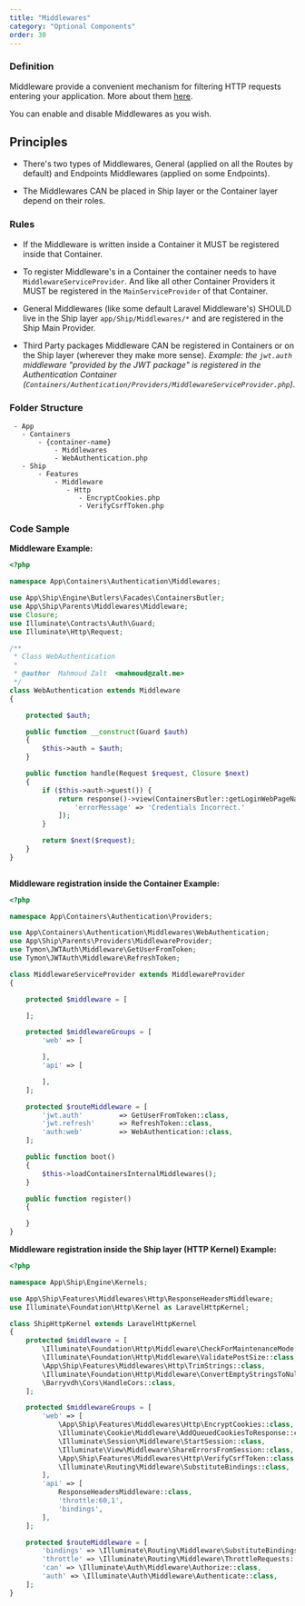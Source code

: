 ```yaml
---
title: "Middlewares"
category: "Optional Components"
order: 30
---
```


### Definition

Middleware provide a convenient mechanism for filtering HTTP requests entering your application. More about them [here](https://laravel.com/docs/middleware).

You can enable and disable Middlewares as you wish.

## Principles

- There's two types of Middlewares, General (applied on all the Routes by default) and Endpoints Middlewares (applied on some Endpoints).

- The Middlewares CAN be placed in Ship layer or the Container layer depend on their roles.

### Rules

- If the Middleware is written inside a Container it MUST be registered inside that Container.

- To register Middleware's in a Container the container needs to have `MiddlewareServiceProvider`. And like all other Container Providers it MUST be registered in the `MainServiceProvider` of that Container.

- General Middlewares (like some default Laravel Middleware's) SHOULD live in the Ship layer `app/Ship/Middlewares/*` and are registered in the Ship Main Provider.

- Third Party packages Middleware CAN be registered in Containers or on the Ship layer (wherever they make more sense). 
_Example: the `jwt.auth` middleware "provided by the JWT package" is registered in the Authentication Container (`Containers/Authentication/Providers/MiddlewareServiceProvider.php`)_.

### Folder Structure

```
 - App
   - Containers
       - {container-name}
           - Middlewares
           - WebAuthentication.php
   - Ship
       - Features
           - Middleware
              - Http
                 - EncryptCookies.php
                 - VerifyCsrfToken.php
```

### Code Sample

**Middleware Example:** 

```php
<?php

namespace App\Containers\Authentication\Middlewares;

use App\Ship\Engine\Butlers\Facades\ContainersButler;
use App\Ship\Parents\Middlewares\Middleware;
use Closure;
use Illuminate\Contracts\Auth\Guard;
use Illuminate\Http\Request;

/**
 * Class WebAuthentication
 *
 * @author  Mahmoud Zalt  <mahmoud@zalt.me>
 */
class WebAuthentication extends Middleware
{

    protected $auth;

    public function __construct(Guard $auth)
    {
        $this->auth = $auth;
    }

    public function handle(Request $request, Closure $next)
    {
        if ($this->auth->guest()) {
            return response()->view(ContainersButler::getLoginWebPageName(), [
                'errorMessage' => 'Credentials Incorrect.'
            ]);
        }

        return $next($request);
    }
}
	 
```


**Middleware registration inside the Container Example:** 

```php
<?php

namespace App\Containers\Authentication\Providers;

use App\Containers\Authentication\Middlewares\WebAuthentication;
use App\Ship\Parents\Providers\MiddlewareProvider;
use Tymon\JWTAuth\Middleware\GetUserFromToken;
use Tymon\JWTAuth\Middleware\RefreshToken;

class MiddlewareServiceProvider extends MiddlewareProvider
{

    protected $middleware = [

    ];

    protected $middlewareGroups = [
        'web' => [

        ],
        'api' => [

        ],
    ];

    protected $routeMiddleware = [
        'jwt.auth'         => GetUserFromToken::class,
        'jwt.refresh'      => RefreshToken::class,
        'auth:web'         => WebAuthentication::class,
    ];

    public function boot()
    {
        $this->loadContainersInternalMiddlewares();
    }

    public function register()
    {

    }
}
```

	 
**Middleware registration inside the Ship layer (HTTP Kernel) Example:** 

```php
<?php

namespace App\Ship\Engine\Kernels;

use App\Ship\Features\Middlewares\Http\ResponseHeadersMiddleware;
use Illuminate\Foundation\Http\Kernel as LaravelHttpKernel;

class ShipHttpKernel extends LaravelHttpKernel
{
    protected $middleware = [
        \Illuminate\Foundation\Http\Middleware\CheckForMaintenanceMode::class,
        \Illuminate\Foundation\Http\Middleware\ValidatePostSize::class,
        \App\Ship\Features\Middlewares\Http\TrimStrings::class,
        \Illuminate\Foundation\Http\Middleware\ConvertEmptyStringsToNull::class,
        \Barryvdh\Cors\HandleCors::class,
    ];

    protected $middlewareGroups = [
        'web' => [
            \App\Ship\Features\Middlewares\Http\EncryptCookies::class,
            \Illuminate\Cookie\Middleware\AddQueuedCookiesToResponse::class,
            \Illuminate\Session\Middleware\StartSession::class,
            \Illuminate\View\Middleware\ShareErrorsFromSession::class,
            \App\Ship\Features\Middlewares\Http\VerifyCsrfToken::class,
            \Illuminate\Routing\Middleware\SubstituteBindings::class,
        ],
        'api' => [
            ResponseHeadersMiddleware::class,
            'throttle:60,1',
            'bindings',
        ],
    ];

    protected $routeMiddleware = [
        'bindings' => \Illuminate\Routing\Middleware\SubstituteBindings::class,
        'throttle' => \Illuminate\Routing\Middleware\ThrottleRequests::class,
        'can' => \Illuminate\Auth\Middleware\Authorize::class,
        'auth' => \Illuminate\Auth\Middleware\Authenticate::class,
    ];
}
```

